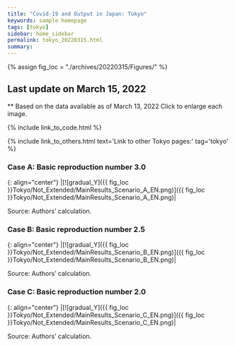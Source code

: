 ```yaml
---
title: "Covid-19 and Output in Japan: Tokyo"
keywords: sample homepage
tags: [tokyo]
sidebar: home_sidebar
permalink: tokyo_20220315.html
summary:
---
```


{% assign fig_loc = "./archives/20220315/Figures/" %}

## Last update on March 15, 2022
** Based on the data available as of March 13, 2022 Click to enlarge each image.

{% include link_to_code.html %}

{% include link_to_others.html text='Link to other Tokyo pages:' tag='tokyo' %}






### Case A: Basic reproduction number 3.0

{: align="center"}
|[![gradual_Y]({{ fig_loc }}Tokyo/Not_Extended/MainResults_Scenario_A_EN.png)]({{ fig_loc }}Tokyo/Not_Extended/MainResults_Scenario_A_EN.png)|

Source: Authors’ calculation.

### Case B: Basic reproduction number 2.5

{: align="center"}
|[![gradual_Y]({{ fig_loc }}Tokyo/Not_Extended/MainResults_Scenario_B_EN.png)]({{ fig_loc }}Tokyo/Not_Extended/MainResults_Scenario_B_EN.png)|

Source: Authors’ calculation.

### Case C: Basic reproduction number 2.0

{: align="center"}
|[![gradual_Y]({{ fig_loc }}Tokyo/Not_Extended/MainResults_Scenario_C_EN.png)]({{ fig_loc }}Tokyo/Not_Extended/MainResults_Scenario_C_EN.png)|

Source: Authors’ calculation.



